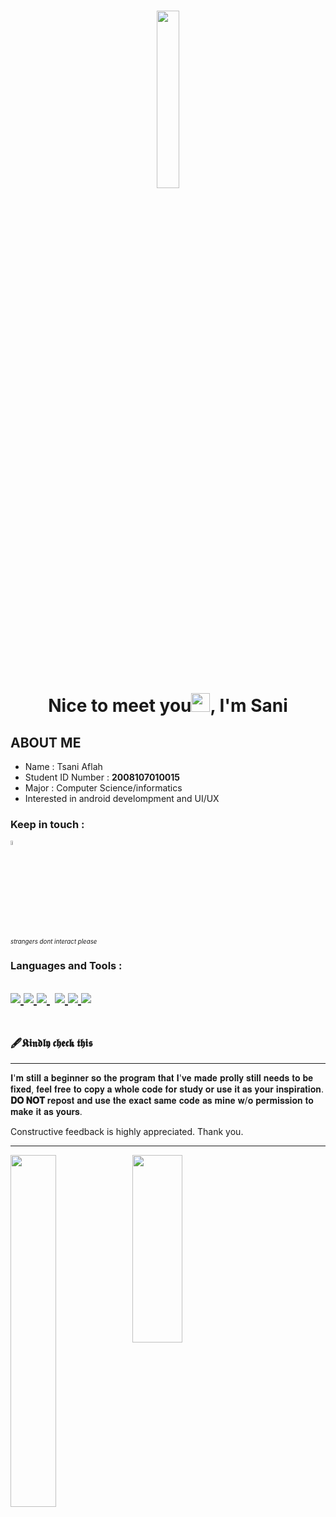 <h1 align="center"><img width="27%" height="auto" src="https://cdn131.picsart.com/317759484386211.png?type=webp&to=min&r=640"/></h1>
<h1 align="center">Nice to meet you<img src="https://raw.githubusercontent.com/MartinHeinz/MartinHeinz/master/wave.gif" width="30px">, I'm Sani</h1>

## **ABOUT ME**

-  Name              : Tsani Aflah
-  Student ID Number : **2008107010015**
-  Major             : Computer Science/informatics
-  Interested in android develompment and UI/UX

### Keep in touch :


<a href="https://instagram.com/saniaflahh" target="_blank"> <img width="4%" src="https://img.icons8.com/ios/50/ffffff/instagram-new.png"/>
</a>
<br />
<small><small>*strangers dont interact please*</small></small>
### Languages and Tools :
<a href="https://www.java.com" target="_blank"> <img src="https://img.icons8.com/color/48/000000/java-coffee-cup-logo.png"/> </a>
<a href="https://developer.android.com/" target="_blank"> <img src="https://img.icons8.com/fluency/48/000000/android-studio--v2.png"/> </a> 
<a style="padding-right:8px;" href="https://www.mysql.com/" target="_blank"> <img src="https://img.icons8.com/fluent/50/000000/mysql-logo.png"/> </a>
<a href="https://www.w3.org/html/" target="_blank"> <img src="https://img.icons8.com/color/48/000000/html-5.png"/> </a> 
<a href="https://www.w3schools.com/css/" target="_blank"> <img src="https://img.icons8.com/color/48/000000/css3.png"/> </a> 
<a href="https://www.python.org" target="_blank"> <img src="https://img.icons8.com/color/48/000000/python.png"/> </a>
<br />
<br />
---
### 🖋️𝕶𝖎𝖓𝖉𝖑𝖞 𝖈𝖍𝖊𝖈𝖐 𝖙𝖍𝖎𝖘
---
  𝐈'𝐦 𝐬𝐭𝐢𝐥𝐥 𝐚 𝐛𝐞𝐠𝐢𝐧𝐧𝐞𝐫 𝐬𝐨 𝐭𝐡𝐞 𝐩𝐫𝐨𝐠𝐫𝐚𝐦 𝐭𝐡𝐚𝐭 𝐈'𝐯𝐞 𝐦𝐚𝐝𝐞 𝐩𝐫𝐨𝐥𝐥𝐲 𝐬𝐭𝐢𝐥𝐥 𝐧𝐞𝐞𝐝𝐬 𝐭𝐨 𝐛𝐞 𝐟𝐢𝐱𝐞𝐝, 𝐟𝐞𝐞𝐥 𝐟𝐫𝐞𝐞 𝐭𝐨 𝐜𝐨𝐩𝐲 𝐚 𝐰𝐡𝐨𝐥𝐞 𝐜𝐨𝐝𝐞 𝐟𝐨𝐫 𝐬𝐭𝐮𝐝𝐲 𝐨𝐫 𝐮𝐬𝐞 𝐢𝐭 𝐚𝐬 𝐲𝐨𝐮𝐫 𝐢𝐧𝐬𝐩𝐢𝐫𝐚𝐭𝐢𝐨𝐧. **𝐃𝐎 𝐍𝐎𝐓** 𝐫𝐞𝐩𝐨𝐬𝐭 𝐚𝐧𝐝 𝐮𝐬𝐞 𝐭𝐡𝐞 𝐞𝐱𝐚𝐜𝐭 𝐬𝐚𝐦𝐞 𝐜𝐨𝐝𝐞 𝐚𝐬 𝐦𝐢𝐧𝐞 𝐰/𝐨 𝐩𝐞𝐫𝐦𝐢𝐬𝐬𝐢𝐨𝐧 𝐭𝐨 𝐦𝐚𝐤𝐞 𝐢𝐭 𝐚𝐬 𝐲𝐨𝐮𝐫𝐬.
  
  <p>Constructive feedback is highly appreciated.
  Thank you.</p>

---
  <img align = "left" width="38%" src="https://user-images.githubusercontent.com/90914338/139286220-e02433c7-f199-41db-a39c-5e0b81c6a0ad.gif">
  <img align = "left" width="40%" height="300" src="https://github-readme-stats.vercel.app/api/top-langs/?username=TsaniAflah&show_icons=true&theme=gruvbox_light"> 
  
  
